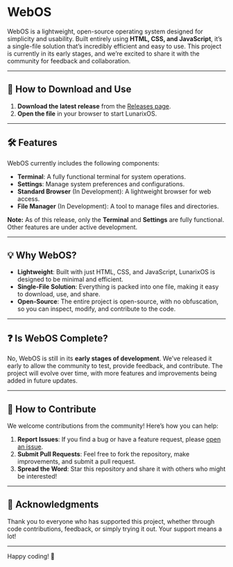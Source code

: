 # WebOS

WebOS is a lightweight, open-source operating system designed for simplicity and usability. Built entirely using **HTML, CSS, and JavaScript**, it’s a single-file solution that’s incredibly efficient and easy to use. This project is currently in its early stages, and we’re excited to share it with the community for feedback and collaboration.

---

## 🚀 How to Download and Use

1. **Download the latest release** from the [Releases page](https://github.com/SuperHackz/WebOS/releases).
2. **Open the file** in your browser to start LunarixOS.

---

## 🛠️ Features

WebOS currently includes the following components:

- **Terminal**: A fully functional terminal for system operations.
- **Settings**: Manage system preferences and configurations.
- **Standard Browser** (In Development): A lightweight browser for web access.
- **File Manager** (In Development): A tool to manage files and directories.

**Note:** As of this release, only the **Terminal** and **Settings** are fully functional. Other features are under active development.

---

## 💡 Why WebOS?

- **Lightweight**: Built with just HTML, CSS, and JavaScript, LunarixOS is designed to be minimal and efficient.
- **Single-File Solution**: Everything is packed into one file, making it easy to download, use, and share.
- **Open-Source**: The entire project is open-source, with no obfuscation, so you can inspect, modify, and contribute to the code.

---

## ❓ Is WebOS Complete?

No, WebOS is still in its **early stages of development**. We’ve released it early to allow the community to test, provide feedback, and contribute. The project will evolve over time, with more features and improvements being added in future updates.

---

## 🤝 How to Contribute

We welcome contributions from the community! Here’s how you can help:

1. **Report Issues**: If you find a bug or have a feature request, please [open an issue](https://github.com/SuperHackz/WebOS/issues).
2. **Submit Pull Requests**: Feel free to fork the repository, make improvements, and submit a pull request.
3. **Spread the Word**: Star this repository and share it with others who might be interested!

---

## 🙏 Acknowledgments

Thank you to everyone who has supported this project, whether through code contributions, feedback, or simply trying it out. Your support means a lot!

---

Happy coding! 🎉
